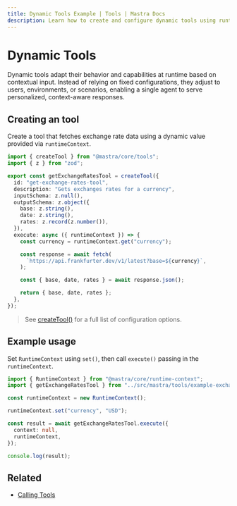 ```yaml
---
title: Dynamic Tools Example | Tools | Mastra Docs
description: Learn how to create and configure dynamic tools using runtime context in Mastra.
---
```


# Dynamic Tools

Dynamic tools adapt their behavior and capabilities at runtime based on contextual input. Instead of relying on fixed configurations, they adjust to users, environments, or scenarios, enabling a single agent to serve personalized, context-aware responses.

## Creating an tool

Create a tool that fetches exchange rate data using a dynamic value provided via `runtimeContext`.

```typescript filename="src/mastra/tools/example-exchange-rates-tool.ts" showLineNumbers copy
import { createTool } from "@mastra/core/tools";
import { z } from "zod";

export const getExchangeRatesTool = createTool({
  id: "get-exchange-rates-tool",
  description: "Gets exchanges rates for a currency",
  inputSchema: z.null(),
  outputSchema: z.object({
    base: z.string(),
    date: z.string(),
    rates: z.record(z.number()),
  }),
  execute: async ({ runtimeContext }) => {
    const currency = runtimeContext.get("currency");

    const response = await fetch(
      `https://api.frankfurter.dev/v1/latest?base=${currency}`,
    );

    const { base, date, rates } = await response.json();

    return { base, date, rates };
  },
});
```

> See [createTool()](/docs/reference/tools/create-tool) for a full list of configuration options.

## Example usage

Set `RuntimeContext` using `set()`, then call `execute()` passing in the `runtimeContext`.

```typescript filename="src/test-exchange-rate.ts" showLineNumbers copy
import { RuntimeContext } from "@mastra/core/runtime-context";
import { getExchangeRatesTool } from "../src/mastra/tools/example-exchange-rates-tool";

const runtimeContext = new RuntimeContext();

runtimeContext.set("currency", "USD");

const result = await getExchangeRatesTool.execute({
  context: null,
  runtimeContext,
});

console.log(result);
```

## Related

- [Calling Tools](./calling-tools#from-the-command-line)
